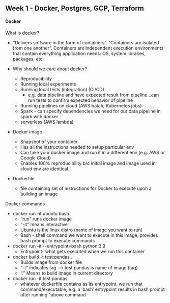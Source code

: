 ## Week 1 - Docker, Postgres, GCP, Terraform

<!-- * [Introduction to Docker](#de-zoomcamp---introduction-to-docker) -->

#### Docker

What is docker?
*  “Delivers software in the form of containers”. “Containers are isolated from one another”. Containers are independent execution environments that contain everything application needs: OS, system libraries, packages, etc.

* Why should we care about docker?
    * Reproducibility
    * Running local experiments
    * Running local tests (integration) (CI/CD)
        * e.g. data pipeline and have expected result from pipeline…can run tests to confirm expected behavior of pipeline
    * Running pipelines on cloud (AWS batch, Kubernetes jobs)
    * Spark - can specify dependencies we need for our data pipeline in spark with docker
    * serverless (AWS lambda)
    
* Docker image
    * Snapshot of your container 
    * Has all the instructions needed to setup particular env
    * Can take your docker image and run it in a different env (e.g. AWS or Google Cloud) 
    * Enables 100% reproducibility b/c initial image and image used in cloud env are identical
    
* Dockerfile
    * file containing set of instructions for Docker to execute upon a building an image
    
Docker commands
* docker run -it ubuntu bash 
    * “run” runs docker image 
    * “-it" means interactive
    * Ubuntu is the linux distro (name of image you want to run)
    * Bash - shell command we want to execute in this image, provides bash prompt to execute commands
* docker run -it --entrypoint=bash python:3.9
    * Entrypoint- what gets executed when we run this container
*  docker build -t test:pandas .
    * Builds image from docker file
    * “-t" indicates tag —> test:pandas is name of image (tag)
    * “.” Means to build image in current directory
*  docker run -it test:pandas
    * whatever dockerfile contains as its entrypoint, we run that command/executable, e.g. a ‘bash’ entrypoint results in bash prompt after running ^above command


<!-- * [Introduction to Postgres](#de-zoomcamp---introduction-to-postgres) -->
